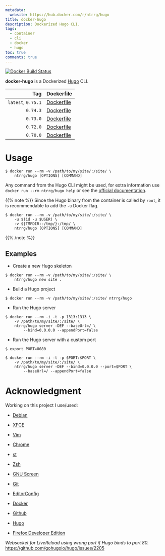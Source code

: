 ```yaml
---
metadata:
  website: https://hub.docker.com/r/ntrrg/hugo
title: docker-hugo
description: Dockerized Hugo CLI.
tags:
  - container
  - cli
  - docker
  - hugo
toc: true
comments: true
---
```


[![Docker Build Status](https://img.shields.io/docker/build/ntrrg/hugo.svg)](https://hub.docker.com/r/ntrrg/hugo)

[Hugo]: https://gohugo.io

**docker-hugo** is a Dockerized [Hugo][] CLI.

| Tag | Dockerfile |
| --: | :-- |
| `latest`, `0.75.1` | [Dockerfile](https://github.com/ntrrg/docker-hugo/blob/0.75.1/Dockerfile) |
| `0.74.3` | [Dockerfile](https://github.com/ntrrg/docker-hugo/blob/0.74.3/Dockerfile) |
| `0.73.0` | [Dockerfile](https://github.com/ntrrg/docker-hugo/blob/0.73.0/Dockerfile) |
| `0.72.0` | [Dockerfile](https://github.com/ntrrg/docker-hugo/blob/0.72.0/Dockerfile) |
| `0.70.0` | [Dockerfile](https://github.com/ntrrg/docker-hugo/blob/0.70.0/Dockerfile) |

# Usage

```shell-session
$ docker run --rm -v /path/to/my/site/:/site/ \
    ntrrg/hugo [OPTIONS] [COMMAND]
```

Any command from the Hugo CLI might be used, for extra information use `docker run --rm ntrrg/hugo help`
or see the [official documentation](https://gohugo.io/commands/).

{{% note %}}
Since the Hugo binary from the container is called by `root`, it is
recommendable to add the `-u` Docker flag.

```shell-session
$ docker run --rm -v /path/to/my/site/:/site/ \
    -u $(id -u $USER) \
    -v ${TMPDIR:-/tmp/}:/tmp/ \
    ntrrg/hugo [OPTIONS] [COMMAND]
```
{{% /note %}}

## Examples

* Create a new Hugo skeleton

```shell-session
$ docker run --rm -v /path/to/my/site/:/site/ \
    ntrrg/hugo new site .
```

* Build a Hugo project

```shell-session
$ docker run --rm -v /path/to/my/site/:/site/ ntrrg/hugo
```

* Run the Hugo server

```shell-session
$ docker run --rm -i -t -p 1313:1313 \
    -v /path/to/my/site/:/site/ \
    ntrrg/hugo server -DEF --baseUrl=/ \
        --bind=0.0.0.0 --appendPort=false
```

* Run the Hugo server with a custom port

```shell-session
$ export PORT=8080
```

```shell-session
$ docker run --rm -i -t -p $PORT:$PORT \
    -v /path/to/my/site/:/site/ \
    ntrrg/hugo server -DEF --bind=0.0.0.0 --port=$PORT \
        --baseUrl=/ --appendPort=false
```

# Acknowledgment

Working on this project I use/used:

* [Debian](https://www.debian.org/)

* [XFCE](https://xfce.org/)

* [Vim](https://www.vim.org/)

* [Chrome](https://www.google.com/chrome/browser/desktop/index.html)

* [st](https://st.suckless.org/)

* [Zsh](http://www.zsh.org/)

* [GNU Screen](https://www.gnu.org/software/screen)

* [Git](https://git-scm.com/)

* [EditorConfig](http://editorconfig.org/)

* [Docker](https://docker.com)

* [Github](https://github.com)

* [Hugo](https://gohugo.io)

* [Firefox Developer Edition](https://www.mozilla.org/en-US/firefox/developer/)

*Websocket for LiveReload using wrong port if Hugo binds to port 80.* <https://github.com/gohugoio/hugo/issues/2205>

